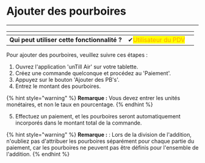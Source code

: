 # Ajouter des pourboires

-------

<table data-card-size="large" data-view="cards" data-full-width="false"><thead><tr><th></th><th></th><th></th></tr></thead><tbody><tr><td><strong>Qui peut utiliser cette fonctionnalité ?</strong></td><td><span data-gb-custom-inline data-tag="emoji" data-code="2714">✔</span><mark style="color:orange;">Utilisateur du PDV</mark></td><td></td></tr></tbody></table>

Pour ajouter des pourboires, veuillez suivre ces étapes :

1. Ouvrez l'application 'unTill Air' sur votre tablette.
2. Créez une commande quelconque et procédez au 'Paiement'.
3. Appuyez sur le bouton 'Ajouter des PB's'.
4. Entrez le montant des pourboires.

{% hint style="warning" %}
**Remarque :** Vous devez entrer les unités monétaires, et non le taux en pourcentage.
{% endhint %}

5. Effectuez un paiement, et les pourboires seront automatiquement incorporés dans le montant total de la commande.

{% hint style="warning" %}
**Remarque :** : Lors de la division de l'addition, n'oubliez pas d'attribuer les pourboires séparément pour chaque partie du paiement, car les pourboires ne peuvent pas être définis pour l'ensemble de l'addition.
{% endhint %}

